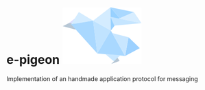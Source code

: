 # e-pigeon ![e-pigeon logo](/ressources/pigeon.svg)


Implementation of an handmade application protocol for messaging